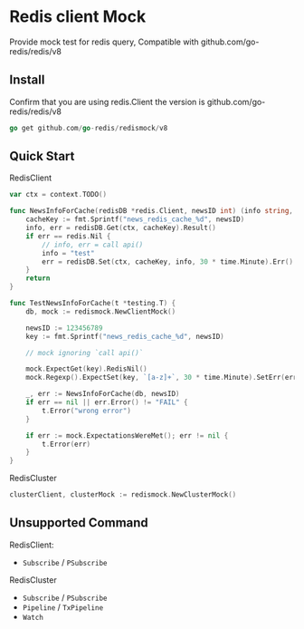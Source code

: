 # Redis client Mock

Provide mock test for redis query, Compatible with github.com/go-redis/redis/v8

## Install

Confirm that you are using redis.Client the version is github.com/go-redis/redis/v8

```go
go get github.com/go-redis/redismock/v8
```

## Quick Start

RedisClient
```go
var ctx = context.TODO()

func NewsInfoForCache(redisDB *redis.Client, newsID int) (info string, err error) {
	cacheKey := fmt.Sprintf("news_redis_cache_%d", newsID)
	info, err = redisDB.Get(ctx, cacheKey).Result()
	if err == redis.Nil {
		// info, err = call api()
		info = "test"
		err = redisDB.Set(ctx, cacheKey, info, 30 * time.Minute).Err()
	}
	return
}

func TestNewsInfoForCache(t *testing.T) {
	db, mock := redismock.NewClientMock()

	newsID := 123456789
	key := fmt.Sprintf("news_redis_cache_%d", newsID)

	// mock ignoring `call api()`

	mock.ExpectGet(key).RedisNil()
	mock.Regexp().ExpectSet(key, `[a-z]+`, 30 * time.Minute).SetErr(errors.New("FAIL"))

	_, err := NewsInfoForCache(db, newsID)
	if err == nil || err.Error() != "FAIL" {
		t.Error("wrong error")
	}

	if err := mock.ExpectationsWereMet(); err != nil {
		t.Error(err)
	}
}
```

RedisCluster
```go
clusterClient, clusterMock := redismock.NewClusterMock()
```

## Unsupported Command

RedisClient:

- `Subscribe` / `PSubscribe`


RedisCluster

- `Subscribe` / `PSubscribe`
- `Pipeline` / `TxPipeline`
- `Watch`
